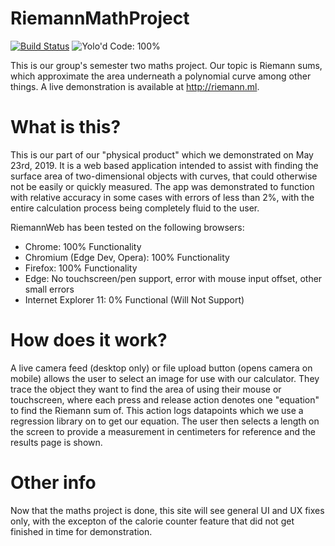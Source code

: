 # RiemannMathProject
[![Build Status](https://travis-ci.org/SDBagel/RiemannMathProject.svg?branch=master)](https://travis-ci.org/SDBagel/RiemannMathProject) ![Yolo'd Code: 100%](https://sdbagel.github.io/badges/yolo.svg)

This is our group's semester two maths project. Our topic is Riemann sums, which approximate the area underneath a polynomial curve among other things. A live demonstration is available at http://riemann.ml.

# What is this?

This is our part of our "physical product" which we demonstrated on May 23rd, 2019. It is a web based application intended to assist with finding the surface area of two-dimensional objects with curves, that could otherwise not be easily or quickly measured. The app was demonstrated to function with relative accuracy in some cases with errors of less than 2%, with the entire calculation process being completely fluid to the user.

RiemannWeb has been tested on the following browsers:
- Chrome: 100% Functionality
- Chromium (Edge Dev, Opera): 100% Functionality
- Firefox: 100% Functionality
- Edge: No touchscreen/pen support, error with mouse input offset, other small errors
- Internet Explorer 11: 0% Functional (Will Not Support)

# How does it work?

A live camera feed (desktop only) or file upload button (opens camera on mobile) allows the user to select an image for use with our calculator. They trace the object they want to find the area of using their mouse or touchscreen, where each press and release action denotes one "equation" to find the Riemann sum of. This action logs datapoints which we use a regression library on to get our equation. The user then selects a length on the screen to provide a measurement in centimeters for reference and the results page is shown.

# Other info

Now that the maths project is done, this site will see general UI and UX fixes only, with the excepton of the calorie counter feature that did not get finished in time for demonstration.

